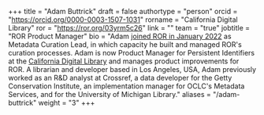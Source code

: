 +++ 
title = "Adam Buttrick" 
draft = false
authortype = "person"
orcid =  "https://orcid.org/0000-0003-1507-1031"
rorname = "California Digital Library"
ror = "https://ror.org/03yrm5c26"
link = ""
team = "true"
jobtitle = "ROR Product Manager"
bio = "Adam [joined ROR in January 2022](/blog/2022-02-14-new-year-at-ror/#changes-on-the-ror-team) as Metadata Curation Lead, in which capacity he built and managed ROR's curation processes. Adam is now Product Manager for Persistent Identifiers at the [California Digital Library](https://cdlib.org) and manages product improvements for ROR. A librarian and developer based in Los Angeles, USA, Adam previously worked as an R&D analyst at Crossref, a data developer for the Getty Conservation Institute, an implementation manager for OCLC's Metadata Services, and for the University of Michigan Library."
aliases = "/adam-buttrick"
weight = "3"
+++ 
